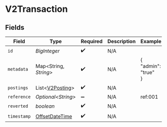 # V2Transaction


## Fields

| Field                                                                                     | Type                                                                                      | Required                                                                                  | Description                                                                               | Example                                                                                   |
| ----------------------------------------------------------------------------------------- | ----------------------------------------------------------------------------------------- | ----------------------------------------------------------------------------------------- | ----------------------------------------------------------------------------------------- | ----------------------------------------------------------------------------------------- |
| `id`                                                                                      | *BigInteger*                                                                              | :heavy_check_mark:                                                                        | N/A                                                                                       |                                                                                           |
| `metadata`                                                                                | Map\<String, *String*>                                                                    | :heavy_check_mark:                                                                        | N/A                                                                                       | {<br/>"admin": "true"<br/>}                                                               |
| `postings`                                                                                | List\<[V2Posting](../../models/shared/V2Posting.md)>                                      | :heavy_check_mark:                                                                        | N/A                                                                                       |                                                                                           |
| `reference`                                                                               | *Optional\<String>*                                                                       | :heavy_minus_sign:                                                                        | N/A                                                                                       | ref:001                                                                                   |
| `reverted`                                                                                | *boolean*                                                                                 | :heavy_check_mark:                                                                        | N/A                                                                                       |                                                                                           |
| `timestamp`                                                                               | [OffsetDateTime](https://docs.oracle.com/javase/8/docs/api/java/time/OffsetDateTime.html) | :heavy_check_mark:                                                                        | N/A                                                                                       |                                                                                           |